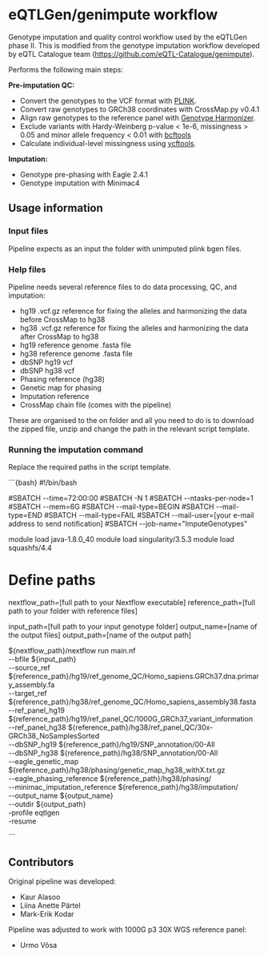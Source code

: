 # eQTLGen/genimpute workflow
Genotype imputation and quality control workflow used by the eQTLGen phase II. This is modified from the genotype imputation workflow developed by eQTL Catalogue team (https://github.com/eQTL-Catalogue/genimpute).


Performs the following main steps:

**Pre-imputation QC:**
- Convert the genotypes to the VCF format with [PLINK](https://www.cog-genomics.org/plink/1.9/).
- Convert raw genotypes to GRCh38 coordinates with CrossMap.py v0.4.1
- Align raw genotypes to the reference panel with [Genotype Harmonizer](https://github.com/molgenis/systemsgenetics/wiki/Genotype-Harmonizer).
- Exclude variants with Hardy-Weinberg p-value < 1e-6, missingness > 0.05 and minor allele frequency < 0.01 with [bcftools](https://samtools.github.io/bcftools/)
- Calculate individual-level missingness using [vcftools](https://vcftools.github.io/perl_module.html).

**Imputation:**
- Genotype pre-phasing with Eagle 2.4.1 
- Genotype imputation with Minimac4

## Usage information

### Input files

Pipeline expects as an input the folder with unimputed plink bgen files.

### Help files

Pipeline needs several reference files to do data processing, QC, and imputation:

- hg19 .vcf.gz reference for fixing the alleles and harmonizing the data before CrossMap to hg38
- hg38 .vcf.gz reference for fixing the alleles and harmonizing the data after CrossMap to hg38
- hg19 reference genome .fasta file
- hg38 reference genome .fasta file
- dbSNP hg19 vcf
- dbSNP hg38 vcf
- Phasing reference (hg38)
- Genetic map for phasing
- Imputation reference
- CrossMap chain file (comes with the pipeline)

These are organised to the on folder and all you need to do is to download the zipped file, unzip and change the path in the relevant script template.

### Running the imputation command

Replace the required paths in the script template.

´´´{bash}
#!/bin/bash

#SBATCH --time=72:00:00
#SBATCH -N 1
#SBATCH --ntasks-per-node=1
#SBATCH --mem=6G
#SBATCH --mail-type=BEGIN
#SBATCH --mail-type=END
#SBATCH --mail-type=FAIL
#SBATCH --mail-user=[your e-mail address to send notification]
#SBATCH --job-name="ImputeGenotypes"

module load java-1.8.0_40
module load singularity/3.5.3
module load squashfs/4.4

# Define paths
nextflow_path=[full path to your Nextflow executable]
reference_path=[full path to your folder with reference files]

input_path=[full path to your input genotype folder]
output_name=[name of the output files]
output_path=[name of the output path]

${nextflow_path}/nextflow run main.nf \
--bfile ${input_path} \
--source_ref ${reference_path}/hg19/ref_genome_QC/Homo_sapiens.GRCh37.dna.primary_assembly.fa \
--target_ref ${reference_path}/hg38/ref_genome_QC/Homo_sapiens_assembly38.fasta \
--ref_panel_hg19 ${reference_path}/hg19/ref_panel_QC/1000G_GRCh37_variant_information \
--ref_panel_hg38 ${reference_path}/hg38/ref_panel_QC/30x-GRCh38_NoSamplesSorted \
--dbSNP_hg19 ${reference_path}/hg19/SNP_annotation/00-All \
--dbSNP_hg38 ${reference_path}/hg38/SNP_annotation/00-All \
--eagle_genetic_map ${reference_path}/hg38/phasing/genetic_map_hg38_withX.txt.gz \
--eagle_phasing_reference ${reference_path}/hg38/phasing/ \
--minimac_imputation_reference ${reference_path}/hg38/imputation/ \
--output_name ${output_name} \
--outdir ${output_path}  \
-profile eqtlgen \
-resume

´´´

## Contributors

Original pipeline was developed:

* Kaur Alasoo
* Liina Anette Pärtel
* Mark-Erik Kodar

Pipeline was adjusted to work with 1000G p3 30X WGS reference panel:

* Urmo Võsa
